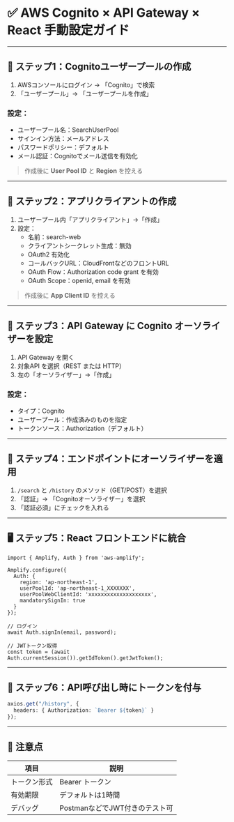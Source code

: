 # ✅ AWS Cognito × API Gateway × React 手動設定ガイド

---

## 🧱 ステップ1：Cognitoユーザープールの作成

1. AWSコンソールにログイン → 「Cognito」で検索
2. 「ユーザープール」→ 「ユーザープールを作成」

### 設定：
- ユーザープール名：SearchUserPool
- サインイン方法：メールアドレス
- パスワードポリシー：デフォルト
- メール認証：Cognitoでメール送信を有効化

> 作成後に **User Pool ID** と **Region** を控える

---

## 🧱 ステップ2：アプリクライアントの作成

1. ユーザープール内「アプリクライアント」→「作成」
2. 設定：
   - 名前：search-web
   - クライアントシークレット生成：無効
   - OAuth2 有効化
   - コールバックURL：CloudFrontなどのフロントURL
   - OAuth Flow：Authorization code grant を有効
   - OAuth Scope：openid, email を有効

> 作成後に **App Client ID** を控える

---

## 🔐 ステップ3：API Gateway に Cognito オーソライザーを設定

1. API Gateway を開く
2. 対象API を選択（REST または HTTP）
3. 左の「オーソライザー」→「作成」

### 設定：
- タイプ：Cognito
- ユーザープール：作成済みのものを指定
- トークンソース：Authorization（デフォルト）

---

## 🚪 ステップ4：エンドポイントにオーソライザーを適用

1. `/search` と `/history` のメソッド（GET/POST）を選択
2. 「認証」→ 「Cognitoオーソライザー」を選択
3. 「認証必須」にチェックを入れる

---

## 🖥️ ステップ5：React フロントエンドに統合

```tsx
import { Amplify, Auth } from 'aws-amplify';

Amplify.configure({
  Auth: {
    region: 'ap-northeast-1',
    userPoolId: 'ap-northeast-1_XXXXXXX',
    userPoolWebClientId: 'xxxxxxxxxxxxxxxxxxxx',
    mandatorySignIn: true
  }
});

// ログイン
await Auth.signIn(email, password);

// JWTトークン取得
const token = (await Auth.currentSession()).getIdToken().getJwtToken();
```

---

## 🔗 ステップ6：API呼び出し時にトークンを付与

```ts
axios.get("/history", {
  headers: { Authorization: `Bearer ${token}` }
});
```

---

## 📝 注意点

| 項目 | 説明 |
|------|------|
| トークン形式 | Bearer トークン |
| 有効期限 | デフォルトは1時間 |
| デバッグ | PostmanなどでJWT付きのテスト可 |